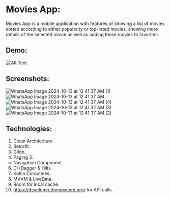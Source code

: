 # Movies App:

Movies App is a mobile application with features of showing a list of movies sorted according to
either popularity or top-rated movies, showing more details of the selected movie as well as adding
these movies to favorites.

## Demo:

![Alt Text](assets/demo.gif)



## Screenshots:

![WhatsApp Image 2024-10-13 at 12 41 37 AM (1)](https://github.com/user-attachments/assets/7e68c7d5-7754-42e6-ad00-1135c4f756ee)
![WhatsApp Image 2024-10-13 at 12 41 37 AM](https://github.com/user-attachments/assets/7425e07d-5510-49e9-b9bc-0aa2af23d1a9)
![WhatsApp Image 2024-10-13 at 12 41 37 AM (4)](https://github.com/user-attachments/assets/c32ef197-84e2-462b-8af6-c270e229b3b8)
![WhatsApp Image 2024-10-13 at 12 41 37 AM (3)](https://github.com/user-attachments/assets/e33edcbd-1277-4ccc-93a2-22324da5e27a)
![WhatsApp Image 2024-10-13 at 12 41 37 AM (2)](https://github.com/user-attachments/assets/625b1abd-2b05-4bc3-adb2-3eff87e7a477)

## Technologies:

1. Clean Architecture.
2. Retrofit.
3. Glide.
4. Paging 3.
5. Navigation Component.
6. DI (Dagger & Hilt).
7. Kotlin Coroutines.
8. MVVM & LiveData.
9. Room for local cache.
10. https://developer.themoviedb.org/ for API calls.
